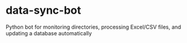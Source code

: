 # data-sync-bot
Python bot for monitoring directories, processing Excel/CSV files, and updating a database automatically
